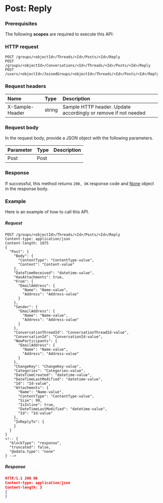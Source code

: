 # Post: Reply


### Prerequisites
The following **scopes** are required to execute this API: 
### HTTP request
<!-- { "blockType": "ignored" } -->
```http
POST /groups/<objectId>/Threads/<Id>/Posts/<Id>/Reply
POST /groups/<objectId>/Conversations/<Id>/Threads/<Id>/Posts/<Id>/Reply
POST /users/<objectId>/JoinedGroups/<objectId>/Threads/<Id>/Posts/<Id>/Reply

```
### Request headers
| Name       | Type | Description|
|:---------------|:--------|:----------|
| X-Sample-Header  | string  | Sample HTTP header. Update accordingly or remove if not needed|

### Request body
In the request body, provide a JSON object with the following parameters.

| Parameter	   | Type	|Description|
|:---------------|:--------|:----------|
|Post|Post||

### Response
If successful, this method returns `200, OK` response code and [None](../resources/none.md) object in the response body.

### Example
Here is an example of how to call this API.
##### Request
<!-- {
  "blockType": "request",
  "name": "post_reply"
}-->
```http
POST /groups/<objectId>/Threads/<Id>/Posts/<Id>/Reply
Content-type: application/json
Content-length: 1075
{
  "Post": {
    "Body": {
      "ContentType": "ContentType-value",
      "Content": "Content-value"
    },
    "DateTimeReceived": "datetime-value",
    "HasAttachments": true,
    "From": {
      "EmailAddress": {
        "Name": "Name-value",
        "Address": "Address-value"
      }
    },
    "Sender": {
      "EmailAddress": {
        "Name": "Name-value",
        "Address": "Address-value"
      }
    },
    "ConversationThreadId": "ConversationThreadId-value",
    "ConversationId": "ConversationId-value",
    "NewParticipants": {
      "EmailAddress": {
        "Name": "Name-value",
        "Address": "Address-value"
      }
    },
    "ChangeKey": "ChangeKey-value",
    "Categories": "Categories-value",
    "DateTimeCreated": "datetime-value",
    "DateTimeLastModified": "datetime-value",
    "Id": "Id-value",
    "Attachments": {
      "Name": "Name-value",
      "ContentType": "ContentType-value",
      "Size": 99,
      "IsInline": true,
      "DateTimeLastModified": "datetime-value",
      "Id": "Id-value"
    },
    "InReplyTo": {
    }
  }
}
<!-- {
  "blockType": "response",
  "truncated": false,
  "@odata.type": "none"
} -->
```
##### Response
```json
HTTP/1.1 200 OK
Content-type: application/json
Content-length: 3
{
}
```

<!-- uuid: 6ada4daf-724f-4510-8c36-56ccddfb6ac3
2015-10-16 22:29:35 UTC -->
<!-- {
  "type": "#page.annotation",
  "description": "Post: Reply",
  "keywords": "",
  "section": "documentation",
  "tocPath": ""
}-->
